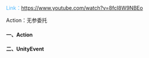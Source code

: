 <font color=#4db8ff>Link：</font>https://www.youtube.com/watch?v=8fcI8W9NBEo

Action：无参委托

#### 一、Action



#### 二、UnityEvent

 